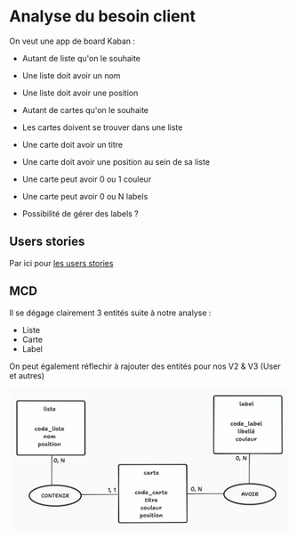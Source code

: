 # Analyse du besoin client

On veut une app de board Kaban :

- Autant de liste qu'on le souhaite
- Une liste doit avoir un nom
- Une liste doit avoir une position

- Autant de cartes qu'on le souhaite
- Les cartes doivent se trouver dans une liste
- Une carte doit avoir un titre
- Une carte doit avoir une position au sein de sa liste
- Une carte peut avoir 0 ou 1 couleur
- Une carte peut avoir 0 ou N labels

- Possibilité de gérer des labels ?

## Users stories

Par ici pour [les users stories](./user_stories.md)

## MCD

Il se dégage clairement 3 entités suite à notre analyse :

- Liste
- Carte
- Label

On peut également réflechir à rajouter des entités pour nos V2 & V3 (User et autres)

![MCD](./mcd.png)
